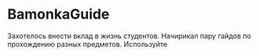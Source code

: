 # BamonkaGuide
Захотелось внести вклад в жизнь студентов. Начирикал пару гайдов по прохождению разных предметов. Используйте

